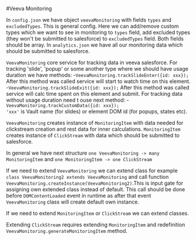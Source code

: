 #Veeva Monitoring

In `config.json` we have object `veevaMonitoring` with fields `types` and `excludedTypes`. This is general config. Here we can add/remove custom types which we want to see in monitoring to `types` field, add excluded types (they won't be submitted to salesforce) to `excludedTypes` field. Both fields should be array.
In `analytics.json` we have all our monitoring data which should be submitted to salesforce.

`VeevaMonitoring` core service for tracking data in veeva salesforce.
For tracking 'slide', 'popup' or some another type where we should have usage duration we have methods:
    -`VeevaMonitoring.trackSlideEnter({id: xxx});` 
After this method was called service will start to watch time on this element.
    -`VeevaMonitoring.trackSlideExit({id: xxx});` 
After this method was called service will calc time spent on this element and submit. 
For tracking data without usage duration need t ouse next method:
    -`VeevaMonitoring.trackCustomData({id: xxx});`    
 `'xxx'` is  Vault name (for slides) or element DOM id (for popups, states etc). 
 
 `VeevaMonitoring` creates instance of `MonitoringItem` with data needed for clickstream creation and rest data for inner calculations.
 `MonitoringItem` creates instance of `ClickStream` with data which should be submitted to salesforce.
 
 In general we have next structure `one VeevaMonitoring -> many MonitoringItem` and `one MonitoringItem -> one ClickStream`
 
 If we need to extend `VeevaMonitoring` we can extend class for example `class VeevaMonitoring2 extends VeevaMonitoring` and call function `VeevaMonitoring.createInstance(VeevaMonitoring2)`.This is input gate for assigning  own extended class instead of default. This call should be done before `DOMContentLoaded` event in runtime as after that event `VeevaMonitoring` class will create default own instance.
 
 If we need to extend `MonitoringItem` or `ClickStream` we can extend classes.
 
 Extending `ClickStream` requires extending `MonitoringItem` and redefinition `VeevaMonitoring.generateMonitoringItem` method.
